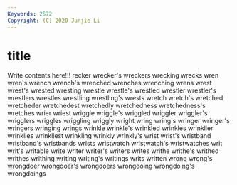 ```yaml
---
Keywords: 2572
Copyright: (C) 2020 Junjie Li
---
```


# title

Write contents here!!!
recker 
wrecker's 
wreckers 
wrecking 
wrecks
wren 
wren's 
wrench 
wrench's 
wrenched 
wrenches 
wrenching 
wrens 
wrest 
wrest's
wrested 
wresting 
wrestle 
wrestle's 
wrestled 
wrestler 
wrestler's 
wrestlers 
wrestles 
wrestling
wrestling's 
wrests 
wretch 
wretch's 
wretched 
wretcheder 
wretchedest 
wretchedly 
wretchedness 
wretchedness's
wretches 
wrier 
wriest 
wriggle 
wriggle's 
wriggled 
wriggler 
wriggler's 
wrigglers 
wriggles
wriggling 
wriggly 
wright 
wring 
wring's 
wringer 
wringer's 
wringers 
wringing 
wrings
wrinkle 
wrinkle's 
wrinkled 
wrinkles 
wrinklier 
wrinklies 
wrinkliest 
wrinkling 
wrinkly 
wrinkly's
wrist 
wrist's 
wristband 
wristband's 
wristbands 
wrists 
wristwatch 
wristwatch's 
wristwatches 
writ
writ's 
writable 
write 
writer 
writer's 
writers 
writes 
writhe 
writhe's 
writhed
writhes 
writhing 
writing 
writing's 
writings 
writs 
written 
wrong 
wrong's 
wrongdoer
wrongdoer's 
wrongdoers 
wrongdoing 
wrongdoing's 
wrongdoings 
